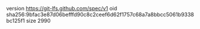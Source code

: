 version https://git-lfs.github.com/spec/v1
oid sha256:9bfac3e87d06befffd90c8c2ceef6d62f1757c68a7a8bbcc5061b9338bc125f1
size 2990
